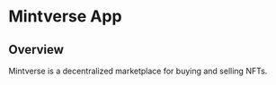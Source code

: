 # Mintverse App

## Overview

Mintverse is a decentralized marketplace for buying and selling NFTs.
